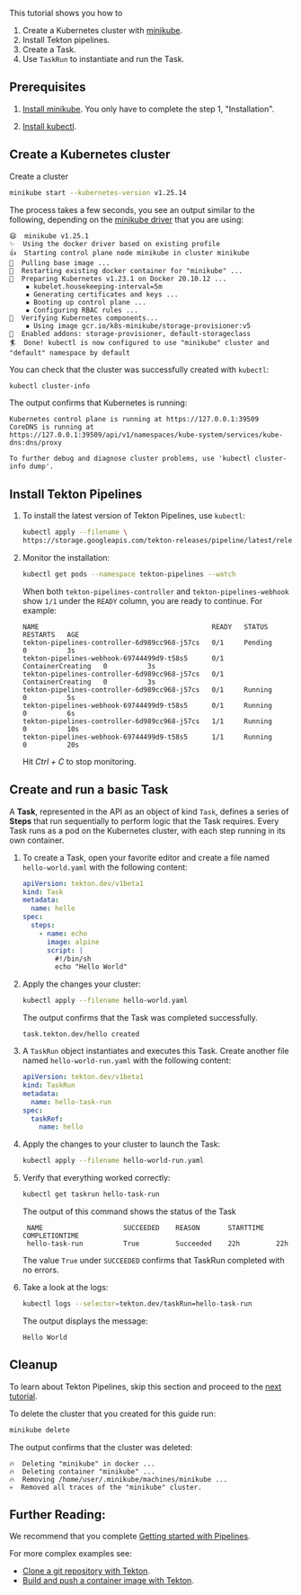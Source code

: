 <!--
---
title: "Getting started with Tasks"
likTitle: "Tasks"
weight: 1
description: >
  Set up and run your first Tekton Task
---
!-->

This tutorial shows you how to 

1. Create a Kubernetes cluster with [minikube](https://minikube.sigs.k8s.io/).
1. Install Tekton pipelines.
1. Create a Task.
1. Use `TaskRun` to instantiate and run the Task.

## Prerequisites

1.  [Install minikube](https://minikube.sigs.k8s.io/docs/start/). You only have
    to complete the step 1, "Installation".

1.  [Install kubectl](https://kubernetes.io/docs/tasks/tools/#kubectl).

## Create a Kubernetes cluster

Create a cluster

```bash
minikube start --kubernetes-version v1.25.14
```

The process takes a few seconds, you see an output similar to the following,
depending on the [minikube driver](https://minikube.sigs.k8s.io/docs/drivers/)
that you are using:

```
😄  minikube v1.25.1
✨  Using the docker driver based on existing profile
👍  Starting control plane node minikube in cluster minikube
🚜  Pulling base image ...
🔄  Restarting existing docker container for "minikube" ...
🐳  Preparing Kubernetes v1.23.1 on Docker 20.10.12 ...
    ▪ kubelet.housekeeping-interval=5m
    ▪ Generating certificates and keys ...
    ▪ Booting up control plane ...
    ▪ Configuring RBAC rules ...
🔎  Verifying Kubernetes components...
    ▪ Using image gcr.io/k8s-minikube/storage-provisioner:v5
🌟  Enabled addons: storage-provisioner, default-storageclass
🏄  Done! kubectl is now configured to use "minikube" cluster and "default" namespace by default
```

You can check that the cluster was successfully created with `kubectl`:

```bash
kubectl cluster-info
```

The output confirms that Kubernetes is running:

```
Kubernetes control plane is running at https://127.0.0.1:39509
CoreDNS is running at
https://127.0.0.1:39509/api/v1/namespaces/kube-system/services/kube-dns:dns/proxy

To further debug and diagnose cluster problems, use 'kubectl cluster-info dump'.
```

## Install Tekton Pipelines

1. To install the latest version of Tekton Pipelines, use `kubectl`:

   ```bash
   kubectl apply --filename \
   https://storage.googleapis.com/tekton-releases/pipeline/latest/release.yaml
   ```

1. Monitor the installation:

   ```bash
   kubectl get pods --namespace tekton-pipelines --watch
   ```

    When both `tekton-pipelines-controller` and `tekton-pipelines-webhook` show
    `1/1` under the `READY` column, you are ready to continue. For example:

    ```
    NAME                                           READY   STATUS              RESTARTS   AGE
    tekton-pipelines-controller-6d989cc968-j57cs   0/1     Pending             0          3s
    tekton-pipelines-webhook-69744499d9-t58s5      0/1     ContainerCreating   0          3s
    tekton-pipelines-controller-6d989cc968-j57cs   0/1     ContainerCreating   0          3s
    tekton-pipelines-controller-6d989cc968-j57cs   0/1     Running             0          5s
    tekton-pipelines-webhook-69744499d9-t58s5      0/1     Running             0          6s
    tekton-pipelines-controller-6d989cc968-j57cs   1/1     Running             0          10s
    tekton-pipelines-webhook-69744499d9-t58s5      1/1     Running             0          20s
    ```

    Hit *Ctrl + C* to stop monitoring.

## Create and run a basic Task

A **Task**, represented in the API as an object of kind `Task`, defines a
series of **Steps** that run sequentially to perform logic that the Task
requires. Every Task runs as a pod on the Kubernetes cluster, with each step
running in its own container.

1.  To create a Task, open your favorite editor and create a file named
    `hello-world.yaml` with the following content:

    ```yaml
    apiVersion: tekton.dev/v1beta1
    kind: Task
    metadata:
      name: hello
    spec:
      steps:
        - name: echo
          image: alpine
          script: |
            #!/bin/sh
            echo "Hello World"
    ```

    


1.  Apply the changes your cluster:

    ```bash
    kubectl apply --filename hello-world.yaml
    ```

      The output confirms that the Task was completed successfully.

      ```
      task.tekton.dev/hello created
      ```

1.  A `TaskRun` object instantiates and executes this Task. Create another
    file named `hello-world-run.yaml` with the following content:

    ```yaml
    apiVersion: tekton.dev/v1beta1
    kind: TaskRun
    metadata:
      name: hello-task-run
    spec:
      taskRef:
        name: hello
    ```

1.  Apply the changes to your cluster to launch the Task:

    ```bash
    kubectl apply --filename hello-world-run.yaml
    ``` 

1.  Verify that everything worked correctly:

    ```bash
    kubectl get taskrun hello-task-run
    ```

    The output of this command shows the status of the Task

     
    ```
     NAME                    SUCCEEDED    REASON       STARTTIME   COMPLETIONTIME
     hello-task-run          True         Succeeded    22h         22h
    ```

    The value `True` under `SUCCEEDED` confirms that TaskRun completed with no errors.


1.  Take a look at the logs:

    ```bash
    kubectl logs --selector=tekton.dev/taskRun=hello-task-run
    ```

    The output displays the message:

    ```
    Hello World
    ```

## Cleanup

To learn about Tekton Pipelines, skip this section and proceed to the [next
tutorial][pipelines-qs].

To delete the cluster that you created for this guide run:

```bash
minikube delete
```

The output confirms that the cluster was deleted:

```
🔥  Deleting "minikube" in docker ...
🔥  Deleting container "minikube" ...
🔥  Removing /home/user/.minikube/machines/minikube ...
💀  Removed all traces of the "minikube" cluster.
```

## Further Reading:

We recommend that you complete [Getting started with Pipelines][pipelines-qs].

For more complex examples see:

- [Clone a git repository with Tekton][git-howto].
- [Build and push a container image with Tekton][kaniko-howto].

[pipelines-qs]: /docs/getting-started/pipelines/
[git-howto]: /docs/how-to-guides/clone-repository/
[kaniko-howto]: /docs/how-to-guides/kaniko-build-push/
